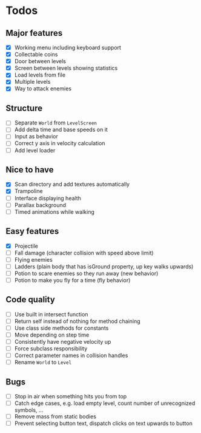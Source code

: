 Todos
=====

Major features
--------------

- [x] Working menu including keyboard support
- [x] Collectable coins
- [x] Door between levels
- [x] Screen between levels showing statistics
- [x] Load levels from file
- [x] Multiple levels
- [x] Way to attack enemies

Structure
---------

- [ ] Separate `World` from `LevelScreen`
- [ ] Add delta time and base speeds on it
- [ ] Input as behavior
- [ ] Correct y axis in velocity calculation
- [ ] Add level loader

Nice to have
------------

- [x] Scan directory and add textures automatically
- [x] Trampoline
- [ ] Interface displaying health
- [ ] Parallax background
- [ ] Timed animations while walking

Easy features
-------------

- [x] Projectile
- [ ] Fall damage (character collision with speed above limit)
- [ ] Flying enemies
- [ ] Ladders (plain body that has isGround property, up key walks upwards)
- [ ] Potion to scare enemies so they run away (new behavior)
- [ ] Potion to make you fly for a time (fly behavior)

Code quality
------------

- [ ] Use built in intersect function
- [ ] Return self instead of nothing for method chaining
- [ ] Use class side methods for constants
- [ ] Move depending on step time
- [ ] Consistently have negative velocity up
- [ ] Force subclass responsibility
- [ ] Correct parameter names in collision handles
- [ ] Rename `World` to `Level`

Bugs
----

- [ ] Stop in air when something hits you from top
- [ ] Catch edge cases, e.g. load empty level, count number of unrecognized
      symbols, ...
- [ ] Remove mass from static bodies
- [ ] Prevent selecting button text, dispatch clicks on text upwards to button
